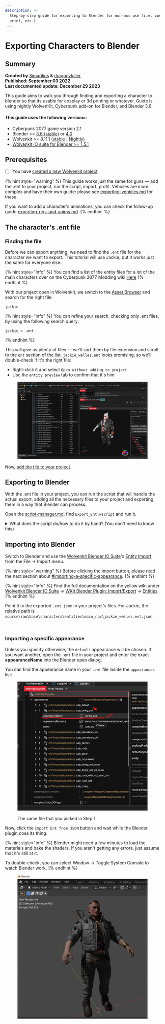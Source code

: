 ```yaml
---
description: >-
  Step-by-step guide for exporting to Blender for non-mod use (i.e. cosplay, 3d
  print, etc.)
---
```


# Exporting Characters to Blender

## Summary

**Created by** [Simarilius](https://app.gitbook.com/u/G2MqNkfgTlQ1R3G4B5s6WefLjdy2 "mention") **&** [dragonzkiller](https://app.gitbook.com/u/dpriBUirXwWYeCIhyywmqhKrMMV2 "mention")\
**Published: September 03 2022**\
**Last documented update: December 29 2023**

This guide aims to walk you through finding and exporting a character to blender so that its usable for cosplay or 3d printing or whatever. Guide is using nightly WolvenKit, Cyberpunk add-on for Blender, and Blender 3.6.

#### This guide uses the following versions:

* Cyberpunk 2077 game version 2.1&#x20;
* Blender >= [3.6 (stable)](https://www.blender.org/download/lts/3-6/) or [4.0](https://www.blender.org/download/releases/4-0/)
* Wolvenkit >= 8.11.1 ([stable](https://github.com/WolvenKit/Wolvenkit/releases) | [Nightly](https://github.com/WolvenKit/WolvenKit-nightly-releases))
* [Wolvenkit IO suite for Blender >= 1.5.1](https://github.com/WolvenKit/Cyberpunk-Blender-add-on)

## Prerequisites

* [ ] You have [created a new Wolvenkit project](../../wolvenkit-app/usage/wolvenkit-projects.md#create-a-new-wolvenkit-mod-project)

{% hint style="warning" %}
This guide works just the same for guns — add the .ent to your project, run the script, import, profit. Vehicles are more complex and have their own guide: please see [exporting-vehicles.md](../../modding-community/exporting-vehicles.md "mention") for these.

If you want to add a character's animations, you can check the follow-up guide [exporting-rigs-and-anims.md](exporting-to-blender/exporting-rigs-and-anims.md "mention").
{% endhint %}

## The character's .ent file

### Finding the file

Before we can export anything, we need to find the `.ent` file for the character we want to export. This tutorial will use Jackie, but it works just the same for everyone else.

{% hint style="info" %}
You can find a list of the entity files for a lot of the main characters over on the Cyberpunk 2077 Modding wiki [Here](https://wiki.redmodding.org/cyberpunk-2077-modding/for-mod-creators/references-lists-and-overviews/people)
{% endhint %}

With our project open in Wolvenkit, we switch to the [Asset Browser](../../wolvenkit-app/editor/asset-browser.md) and search for the right file:

```
jackie
```

{% hint style="info" %}
You can refine your search, checking only .ent files, by using the following search query:&#x20;

```
jackie > .ent
```
{% endhint %}

This will give us plenty of files — we'll sort them by file extension and scroll to the `ent` section of the list. `jackie_welles.ent` looks promising, so we'll double-check if it's the right file:&#x20;

* Right-click it and select `Open without adding to project`
* Use the `entity preview` tab to confirm that it's him

<figure><img src="../../.gitbook/assets/image (4) (2).png" alt=""><figcaption></figcaption></figure>

Now, [add the file to your project](../../wolvenkit-app/editor/asset-browser.md#adding-files-to-projects).

## Exporting to Blender

With the .ent file in your project, you can run the script that will handle the actual export, adding all the necessary files to your project and exporting them in a way that Blender can process.

Open the [script-manager.md](../../wolvenkit-app/tools/script-manager.md "mention"), find `Export_Ent.wscript` and run it.

<details>

<summary>What does the script do/how to do it by hand? (You don't need to know this)</summary>

If you open the Entity file then expand the appearances bit of the entity template, he has 15 appearances which all appear to be defined in jackie\_welles.app. For this next step you need to have the Wolvenkit resources plugin installed (View Options > plugins to install). The app should also be in the search results for jackie, simply right click it, then do find used files. Sort by type again and find the cookedapp files. Theres several which cover the different appearances, for each one you want to include in your export do the following:&#x20;

* Right click, do Find used files&#x20;
* Sort by type, find the mesh files&#x20;
* Select all and right click, add selected to project

You may need to go through the app file afterwards to check all the meshes got found, it sometimes seems to miss some.

The mesh files should now be visible in the project explorer, occasionally I find they arent showing up but closing and reopening the project makes them appear.

Open the Export Tool, and verify your meshes are listed. Double click one then the export options opens, and verify WithMaterials as the export type and LOD Filter is on. Set the texture type to png if it is not. Select Apply to all files of the same extension then confirm.&#x20;

<img src="../../.gitbook/assets/image (7) (1).png" alt="" data-size="original">

Now select Export All (or Export Selected) on the menu bar and a bunch of glb and json files should be exported. After its done a files have been exported notification should pop up to notify you of the success.&#x20;

</details>

## Importing into Blender

Switch to Blender and use the [Wolvenkit Blender IO Suite](https://app.gitbook.com/s/4gzcGtLrr90pVjAWVdTc/for-mod-creators/modding-tools/wolvenkit-blender-io-suite "mention")'s [Entity Import](https://app.gitbook.com/s/4gzcGtLrr90pVjAWVdTc/for-mod-creators/modding-tools/wolvenkit-blender-io-suite/wkit-blender-plugin-import-export#importing-into-blender-2) from the File -> Import menu.&#x20;

{% hint style="warning" %}
Before clicking the import button, please read the next section about [#importing-a-specific-appearance](exporting-to-blender.md#importing-a-specific-appearance "mention").
{% endhint %}

{% hint style="info" %}
Find the full documentation on the yellow wiki under  [Wolvenkit Blender IO Suite](https://app.gitbook.com/s/4gzcGtLrr90pVjAWVdTc/for-mod-creators/modding-tools/wolvenkit-blender-io-suite "mention") -> [WKit Blender Plugin: Import/Export](https://app.gitbook.com/s/4gzcGtLrr90pVjAWVdTc/for-mod-creators/modding-tools/wolvenkit-blender-io-suite/wkit-blender-plugin-import-export "mention") ->  [Entities](https://app.gitbook.com/s/4gzcGtLrr90pVjAWVdTc/for-mod-creators/modding-tools/wolvenkit-blender-io-suite/wkit-blender-plugin-import-export#entities "mention")
{% endhint %}

Point it to the exported `.ent.json` in your project's files.  For Jackie, the relative path is `source\raw\base\characters\entities\main_npc\jackie_welles.ent.json`.

<figure><img src="https://files.gitbook.com/v0/b/gitbook-x-prod.appspot.com/o/spaces%2F4gzcGtLrr90pVjAWVdTc%2Fuploads%2FlkiC2IKH8JGip9AqSc9c%2Fblender_plugin_import_entity_2.png?alt=media&#x26;token=e34fa8dc-916e-44c9-a294-94af9771e1e0" alt=""><figcaption></figcaption></figure>

### Importing a specific appearance

Unless you specify otherwise, the `default` appearance will be chosen. If you want another, open the `.ent` file in your project and enter the exact **appearanceName** into the Blender open dialog.&#x20;

You can find the appearance name in your `.ent` file inside the `appearances` list:

<figure><img src="../../.gitbook/assets/image (5).png" alt=""><figcaption><p>The same file that you picked in Step 1</p></figcaption></figure>

Now, click the `Import Ent from JSON` button and wait while the Blender plugin does its thing.&#x20;

{% hint style="info" %}
Blender might need a few minutes to load the materials and bake the shaders. If you aren't getting any errors, just assume that it's still at it.&#x20;

To double-check, you can select Window -> Toggle System Console to watch Blender work.
{% endhint %}

<figure><img src="../../.gitbook/assets/image (8) (1).png" alt=""><figcaption></figcaption></figure>
